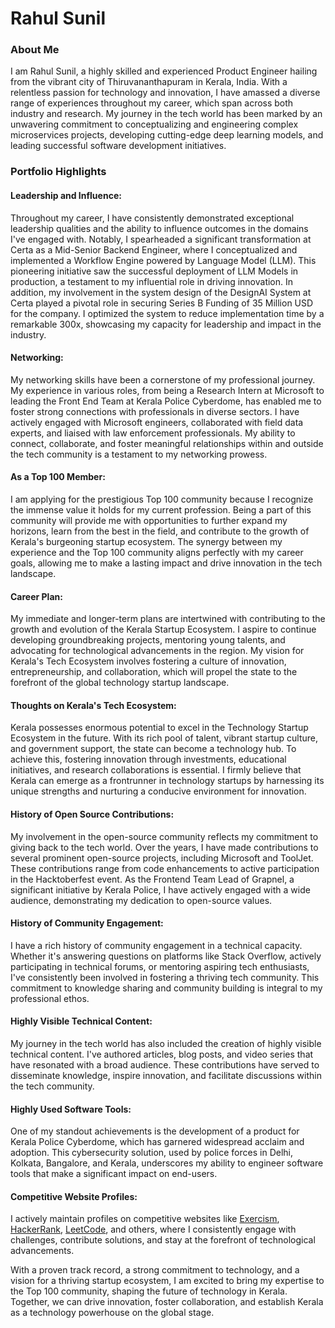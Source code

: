 # Rahul Sunil

### About Me
I am Rahul Sunil, a highly skilled and experienced Product Engineer hailing from the vibrant city of Thiruvananthapuram in Kerala, India. With a relentless passion for technology and innovation, I have amassed a diverse range of experiences throughout my career, which span across both industry and research. My journey in the tech world has been marked by an unwavering commitment to conceptualizing and engineering complex microservices projects, developing cutting-edge deep learning models, and leading successful software development initiatives.

### Portfolio Highlights

#### Leadership and Influence:
Throughout my career, I have consistently demonstrated exceptional leadership qualities and the ability to influence outcomes in the domains I've engaged with. Notably, I spearheaded a significant transformation at Certa as a Mid-Senior Backend Engineer, where I conceptualized and implemented a Workflow Engine powered by Language Model (LLM). This pioneering initiative saw the successful deployment of LLM Models in production, a testament to my influential role in driving innovation. In addition, my involvement in the system design of the DesignAI System at Certa played a pivotal role in securing Series B Funding of 35 Million USD for the company. I optimized the system to reduce implementation time by a remarkable 300x, showcasing my capacity for leadership and impact in the industry.

#### Networking:
My networking skills have been a cornerstone of my professional journey. My experience in various roles, from being a Research Intern at Microsoft to leading the Front End Team at Kerala Police Cyberdome, has enabled me to foster strong connections with professionals in diverse sectors. I have actively engaged with Microsoft engineers, collaborated with field data experts, and liaised with law enforcement professionals. My ability to connect, collaborate, and foster meaningful relationships within and outside the tech community is a testament to my networking prowess.

#### As a Top 100 Member:
I am applying for the prestigious Top 100 community because I recognize the immense value it holds for my current profession. Being a part of this community will provide me with opportunities to further expand my horizons, learn from the best in the field, and contribute to the growth of Kerala's burgeoning startup ecosystem. The synergy between my experience and the Top 100 community aligns perfectly with my career goals, allowing me to make a lasting impact and drive innovation in the tech landscape.

#### Career Plan:
My immediate and longer-term plans are intertwined with contributing to the growth and evolution of the Kerala Startup Ecosystem. I aspire to continue developing groundbreaking projects, mentoring young talents, and advocating for technological advancements in the region. My vision for Kerala's Tech Ecosystem involves fostering a culture of innovation, entrepreneurship, and collaboration, which will propel the state to the forefront of the global technology startup landscape.

#### Thoughts on Kerala's Tech Ecosystem:
Kerala possesses enormous potential to excel in the Technology Startup Ecosystem in the future. With its rich pool of talent, vibrant startup culture, and government support, the state can become a technology hub. To achieve this, fostering innovation through investments, educational initiatives, and research collaborations is essential. I firmly believe that Kerala can emerge as a frontrunner in technology startups by harnessing its unique strengths and nurturing a conducive environment for innovation.

#### History of Open Source Contributions:
My involvement in the open-source community reflects my commitment to giving back to the tech world. Over the years, I have made contributions to several prominent open-source projects, including Microsoft and ToolJet. These contributions range from code enhancements to active participation in the Hacktoberfest event. As the Frontend Team Lead of Grapnel, a significant initiative by Kerala Police, I have actively engaged with a wide audience, demonstrating my dedication to open-source values.

#### History of Community Engagement:
I have a rich history of community engagement in a technical capacity. Whether it's answering questions on platforms like Stack Overflow, actively participating in technical forums, or mentoring aspiring tech enthusiasts, I've consistently been involved in fostering a thriving tech community. This commitment to knowledge sharing and community building is integral to my professional ethos.

#### Highly Visible Technical Content:
My journey in the tech world has also included the creation of highly visible technical content. I've authored articles, blog posts, and video series that have resonated with a broad audience. These contributions have served to disseminate knowledge, inspire innovation, and facilitate discussions within the tech community.

#### Highly Used Software Tools:
One of my standout achievements is the development of a product for Kerala Police Cyberdome, which has garnered widespread acclaim and adoption. This cybersecurity solution, used by police forces in Delhi, Kolkata, Bangalore, and Kerala, underscores my ability to engineer software tools that make a significant impact on end-users.

#### Competitive Website Profiles:
I actively maintain profiles on competitive websites like [Exercism](https://exercism.org/profiles/rahulsunil2), [HackerRank](https://www.hackerrank.com/profile/rahulsunil2), [LeetCode](https://leetcode.com/rahulsunil2/), and others, where I consistently engage with challenges, contribute solutions, and stay at the forefront of technological advancements.

With a proven track record, a strong commitment to technology, and a vision for a thriving startup ecosystem, I am excited to bring my expertise to the Top 100 community, shaping the future of technology in Kerala. Together, we can drive innovation, foster collaboration, and establish Kerala as a technology powerhouse on the global stage.
